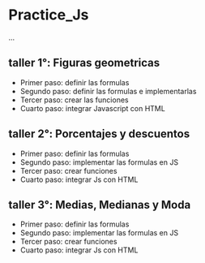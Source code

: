 # Practice_Js

...

## taller 1°: Figuras geometricas

- Primer paso: definir las formulas
- Segundo paso: definir las formulas e implementarlas 
- Tercer paso: crear las funciones
- Cuarto paso: integrar Javascript con HTML


## taller 2°: Porcentajes y descuentos

- Primer paso: definir las formulas 
- Segundo paso: implementar las formulas en JS
- Tercer paso: crear funciones 
- Cuarto paso: integrar Js con HTML

## taller 3°: Medias, Medianas y Moda
- Primer paso: definir las formulas 
- Segundo paso: implementar las formulas en JS
- Tercer paso: crear funciones 
- Cuarto paso: integrar Js con HTML